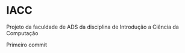 # IACC
Projeto da faculdade de ADS da disciplina de Introdução a Ciência da Computação

Primeiro commit